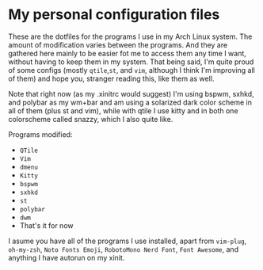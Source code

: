 # My personal configuration files

These are the dotfiles for the programs I use in my Arch Linux system. The
amount of modification varies between the programs. And they are gathered here
mainly to be easier fot me to access them any time I want, without having to
keep them in my system. That being said, I'm quite proud of some configs
(mostly ```qtile```,```st```, and ```vim```, although I think I'm improving
all of them) and hope you, stranger reading this, like them as well.

Note that right now (as my .xinitrc would suggest) I'm using bspwm, sxhkd,
and polybar as my wm+bar and am using a solarized dark color scheme in all of
them (plus st and vim), while with qtile I use kitty and in both one
colorscheme called snazzy, which I also quite like.

Programs modified:
+ ```QTile```
+ ```Vim```
+ ```dmenu```
+ ```Kitty```
+ ```bspwm```
+ ```sxhkd```
+ ```st```
+ ```polybar```
+ ```dwm```
+ That's it for now

I asume you have all of the programs I use installed, apart from
```vim-plug```, ```oh-my-zsh```, ```Noto Fonts Emoji```, ```RobotoMono Nerd Font```, ```Font Awesome```, and anything I have autorun on my xinit.
